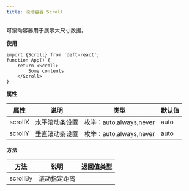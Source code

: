 ```yaml
---
title: 滚动容器 Scroll
---
```


可滚动容器用于展示大尺寸数据。

**使用**

```
import {Scroll} from 'deft-react';
function App() {
    return <Scroll>
        Some contents
    </Scroll>
}
```

**属性**

| 属性      | 说明      | 类型                   | 默认值  |
|---------|---------|----------------------|------|
| scrollX | 水平滚动条设置 | 枚举：auto,always,never | auto |
| scrollY | 垂直滚动条设置 | 枚举：auto,always,never | auto |

**方法**

| 方法       | 说明     | 返回值类型       |
|----------|--------|-------------|
| scrollBy | 滚动指定距离 |             |